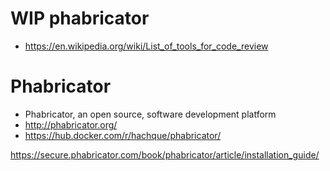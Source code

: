 WIP phabricator
===========



* https://en.wikipedia.org/wiki/List_of_tools_for_code_review


# Phabricator
* Phabricator, an open source, software development platform
* http://phabricator.org/
* https://hub.docker.com/r/hachque/phabricator/

https://secure.phabricator.com/book/phabricator/article/installation_guide/